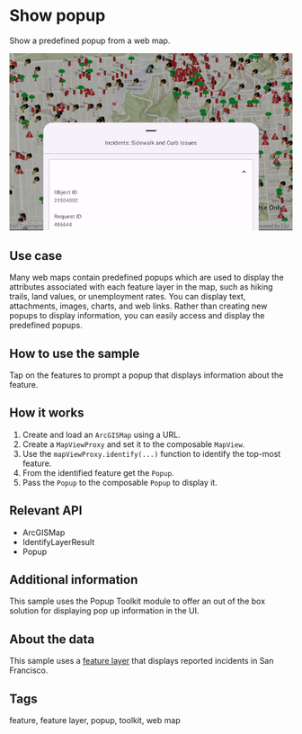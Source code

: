# Show popup

Show a predefined popup from a web map.

![Show popup screenshot](show-popup.png)

## Use case

Many web maps contain predefined popups which are used to display the attributes associated with each feature layer in the map, such as hiking trails, land values, or unemployment rates. You can display text, attachments, images, charts, and web links. Rather than creating new popups to display information, you can easily access and display the predefined popups.

## How to use the sample

Tap on the features to prompt a popup that displays information about the feature.

## How it works

1. Create and load an `ArcGISMap` using a URL.
2. Create a `MapViewProxy` and set it to the composable `MapView`.
3. Use the `mapViewProxy.identify(...)` function to identify the top-most feature.
4. From the identified feature get the `Popup`.
5. Pass the `Popup` to the composable `Popup` to display it.

## Relevant API

* ArcGISMap
* IdentifyLayerResult
* Popup

## Additional information

This sample uses the Popup Toolkit module to offer an out of the box solution for displaying pop up information in the UI.

## About the data

This sample uses a [feature layer](https://sampleserver6.arcgisonline.com/arcgis/rest/services/SF311/FeatureServer/0) that displays reported incidents in San Francisco.

## Tags

feature, feature layer, popup, toolkit, web map
